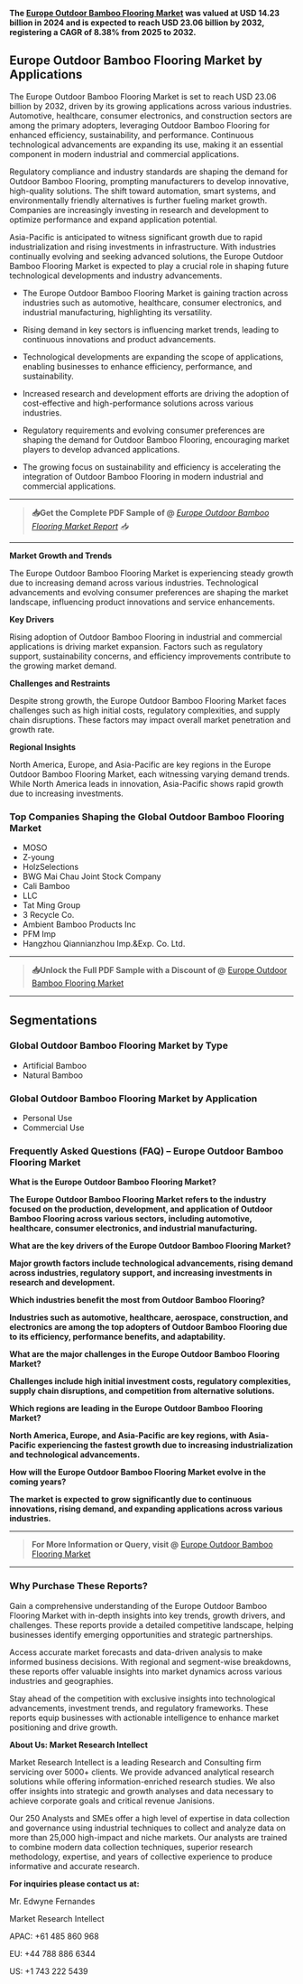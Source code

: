 <p><strong>The <a href="https://www.marketresearchintellect.com/download-sample/?rid=1067529&amp;utm_source=Pulse-April-Europe&amp;utm_medium=852">Europe Outdoor Bamboo Flooring Market</a> was valued at USD 14.23 billion in 2024 and is expected to reach USD 23.06 billion by 2032, registering a CAGR of 8.38% from 2025 to 2032.</strong></p><h2>Europe Outdoor Bamboo Flooring Market by Applications&nbsp;</h2><p><p>The Europe Outdoor Bamboo Flooring Market is set to reach USD 23.06 billion by 2032, driven by its growing applications across various industries. Automotive, healthcare, consumer electronics, and construction sectors are among the primary adopters, leveraging Outdoor Bamboo Flooring for enhanced efficiency, sustainability, and performance. Continuous technological advancements are expanding its use, making it an essential component in modern industrial and commercial applications.</p><p>Regulatory compliance and industry standards are shaping the demand for Outdoor Bamboo Flooring, prompting manufacturers to develop innovative, high-quality solutions. The shift toward automation, smart systems, and environmentally friendly alternatives is further fueling market growth. Companies are increasingly investing in research and development to optimize performance and expand application potential.</p><p>Asia-Pacific is anticipated to witness significant growth due to rapid industrialization and rising investments in infrastructure. With industries continually evolving and seeking advanced solutions, the Europe Outdoor Bamboo Flooring Market is expected to play a crucial role in shaping future technological developments and industry advancements.</p></p><ul><li><p>The Europe Outdoor Bamboo Flooring Market is gaining traction across industries such as automotive, healthcare, consumer electronics, and industrial manufacturing, highlighting its versatility.</p></li><li><p>Rising demand in key sectors is influencing market trends, leading to continuous innovations and product advancements.</p></li><li><p>Technological developments are expanding the scope of applications, enabling businesses to enhance efficiency, performance, and sustainability.</p></li><li><p>Increased research and development efforts are driving the adoption of cost-effective and high-performance solutions across various industries.</p></li><li><p>Regulatory requirements and evolving consumer preferences are shaping the demand for Outdoor Bamboo Flooring, encouraging market players to develop advanced applications.</p></li><li><p>The growing focus on sustainability and efficiency is accelerating the integration of Outdoor Bamboo Flooring in modern industrial and commercial applications.</p></li></ul><hr /><blockquote><p><strong><span class="font-[700]">📥Get the Complete PDF Sample of @ </span></strong><em><span class="font-[700]"><a href="https://www.marketresearchintellect.com/download-sample/?rid=1067529&amp;utm_source=Pulse-April-Europe&amp;utm_medium=852" target="_blank" data-tracking-control-name="article-ssr-frontend-pulse_little-text-block" data-tracking-will-navigate="" data-test-link="">Europe Outdoor Bamboo Flooring Market Report</a>&nbsp;📥</span></em></p></blockquote><hr /><p class="" data-start="77" data-end="360"><strong data-start="77" data-end="105">Market Growth and Trends</strong></p><p class="" data-start="77" data-end="360">The Europe Outdoor Bamboo Flooring Market is experiencing steady growth due to increasing demand across various industries. Technological advancements and evolving consumer preferences are shaping the market landscape, influencing product innovations and service enhancements.</p><p class="" data-start="362" data-end="606"><strong data-start="362" data-end="377">Key Drivers</strong></p><p class="" data-start="362" data-end="606">Rising adoption of Outdoor Bamboo Flooring in industrial and commercial applications is driving market expansion. Factors such as regulatory support, sustainability concerns, and efficiency improvements contribute to the growing market demand.</p><p class="" data-start="608" data-end="849"><strong data-start="608" data-end="637">Challenges and Restraints</strong></p><p class="" data-start="608" data-end="849">Despite strong growth, the Europe Outdoor Bamboo Flooring Market faces challenges such as high initial costs, regulatory complexities, and supply chain disruptions. These factors may impact overall market penetration and growth rate.</p><p class="" data-start="851" data-end="1095"><strong data-start="851" data-end="872">Regional Insights</strong></p><p class="" data-start="851" data-end="1095">North America, Europe, and Asia-Pacific are key regions in the Europe Outdoor Bamboo Flooring Market, each witnessing varying demand trends. While North America leads in innovation, Asia-Pacific shows rapid growth due to increasing investments.</p><p><h3>Top Companies Shaping the Global Outdoor Bamboo Flooring Market </h3><ul><li>MOSO</li><li>Z-young</li><li>HolzSelections</li><li>BWG Mai Chau Joint Stock Company</li><li>Cali Bamboo</li><li>LLC</li><li>Tat Ming Group</li><li>3 Recycle Co.</li><li>Ambient Bamboo Products Inc</li><li>PFM Imp</li><li>Hangzhou Qiannianzhou Imp.&Exp. Co. Ltd.</li></ul></p><hr /><blockquote><p><strong>📥Unlock the Full PDF Sample with a Discount of @</strong> <a href="https://www.marketresearchintellect.com/ask-for-discount/?rid=1067529&amp;utm_source=Pulse-April-Europe&amp;utm_medium=852">Europe Outdoor Bamboo Flooring Market</a></p></blockquote><hr /><p><h2>Segmentations</h2><h3>Global Outdoor Bamboo Flooring Market by Type</h3><ul><li>Artificial Bamboo</li><li>Natural Bamboo</li></ul><h3>Global Outdoor Bamboo Flooring Market by Application</h3><ul><li>Personal Use</li><li>Commercial Use</li></ul></p><h3><strong>Frequently Asked Questions (FAQ) &ndash; Europe Outdoor Bamboo Flooring Market</strong></h3><p><strong>What is the Europe Outdoor Bamboo Flooring Market?</strong></p><p><strong>The Europe Outdoor Bamboo Flooring Market refers to the industry focused on the production, development, and application of Outdoor Bamboo Flooring across various sectors, including automotive, healthcare, consumer electronics, and industrial manufacturing.</strong></p><p><strong>What are the key drivers of the Europe Outdoor Bamboo Flooring Market?</strong></p><p><strong>Major growth factors include technological advancements, rising demand across industries, regulatory support, and increasing investments in research and development.</strong></p><p><strong>Which industries benefit the most from Outdoor Bamboo Flooring?</strong></p><p><strong>Industries such as automotive, healthcare, aerospace, construction, and electronics are among the top adopters of Outdoor Bamboo Flooring due to its efficiency, performance benefits, and adaptability.</strong></p><p><strong>What are the major challenges in the Europe Outdoor Bamboo Flooring Market?</strong></p><p><strong>Challenges include high initial investment costs, regulatory complexities, supply chain disruptions, and competition from alternative solutions.</strong></p><p><strong>Which regions are leading in the Europe Outdoor Bamboo Flooring Market?</strong></p><p><strong>North America, Europe, and Asia-Pacific are key regions, with Asia-Pacific experiencing the fastest growth due to increasing industrialization and technological advancements.</strong></p><p><strong>How will the Europe Outdoor Bamboo Flooring Market evolve in the coming years?</strong></p><p><strong>The market is expected to grow significantly due to continuous innovations, rising demand, and expanding applications across various industries.</strong></p><hr /><blockquote><p><span class="font-[700]"><strong>For More Information or Query, visit&nbsp;@</strong>&nbsp;</span><span class="font-[700]"><a href="https://www.marketresearchintellect.com/product/outdoor-bamboo-flooring-market/?utm_source=Linkedin&utm_medium=852" target="_blank" data-tracking-control-name="article-ssr-frontend-pulse_little-text-block" data-tracking-will-navigate="" data-test-link="">Europe Outdoor Bamboo Flooring Market</a></span></p></blockquote><hr /><h3><strong data-start="0" data-end="31">Why Purchase These Reports?</strong></h3><p class="" data-start="35" data-end="297">Gain a comprehensive understanding of the Europe Outdoor Bamboo Flooring Market with in-depth insights into key trends, growth drivers, and challenges. These reports provide a detailed competitive landscape, helping businesses identify emerging opportunities and strategic partnerships.</p><p class="" data-start="299" data-end="540">Access accurate market forecasts and data-driven analysis to make informed business decisions. With regional and segment-wise breakdowns, these reports offer valuable insights into market dynamics across various industries and geographies.</p><p class="" data-start="542" data-end="784">Stay ahead of the competition with exclusive insights into technological advancements, investment trends, and regulatory frameworks. These reports equip businesses with actionable intelligence to enhance market positioning and drive growth.</p><p><strong><span class="font-[700]">About Us: Market Research Intellect</span></strong></p><p><span class="">Market Research Intellect is a leading Research and Consulting firm servicing over 5000+ clients. We provide advanced analytical research solutions while offering information-enriched research studies.&nbsp;</span>We also offer insights into strategic and growth analyses and data necessary to achieve corporate goals and critical revenue Janisions.</p><p><span class="">Our 250 Analysts and SMEs offer a high level of expertise in data collection and governance using industrial techniques to collect and analyze data on more than 25,000 high-impact and niche markets. Our analysts are trained to combine modern data collection techniques, superior research methodology, expertise, and years of collective experience to produce informative and accurate research.</span></p><p><strong>For inquiries please contact us at:</strong></p><p>Mr. Edwyne Fernandes</p><p>Market Research Intellect</p><p>APAC: +61 485 860 968</p><p>EU: +44 788 886 6344</p><p>US: +1 743 222 5439</p>